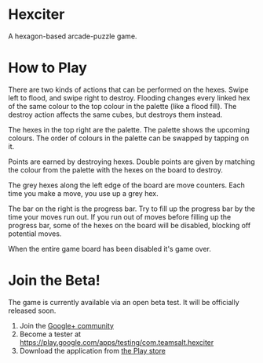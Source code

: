 Hexciter
========

A hexagon-based arcade-puzzle game.

How to Play
===========

There are two kinds of actions that can be performed on the hexes. Swipe left
to flood, and swipe right to destroy. Flooding changes every linked hex of
the same colour to the top colour in the palette (like a flood fill). The
destroy action affects the same cubes, but destroys them instead.

The hexes in the top right are the palette. The palette shows the upcoming
colours. The order of colours in the palette can be swapped by tapping on it.

Points are earned by destroying hexes. Double points are given by matching
the colour from the palette with the hexes on the board to destroy.

The grey hexes along the left edge of the board are move counters. Each time
you make a move, you use up a grey hex.

The bar on the right is the progress bar. Try to fill up the progress bar by
the time your moves run out. If you run out of moves before filling up the
progress bar, some of the hexes on the board will be disabled, blocking off
potential moves.

When the entire game board has been disabled it's game over.


Join the Beta!
==============

The game is currently available via an open beta test. It will be officially
released soon.

1. Join the [Google+ community](https://plus.google.com/communities/113518882152366646905)
2. Become a tester at https://play.google.com/apps/testing/com.teamsalt.hexciter
3. Download the application from [the Play store](https://play.google.com/store/apps/details?id=com.teamsalt.hexciter)
